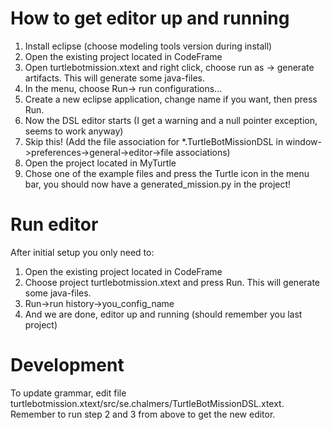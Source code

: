 # How to get editor up and running
1. Install eclipse (choose modeling tools version during install)
2. Open the existing project located in CodeFrame
3. Open turtlebotmission.xtext and right click, choose run as -> generate artifacts. This will generate some java-files.
3. In the menu, choose Run-> run configurations...
4. Create a new eclipse application, change name if you want, then press Run.
5. Now the DSL editor starts (I get a warning and a null pointer exception, seems to work anyway)
6. Skip this! (Add the file association for *.TurtleBotMissionDSL in window->preferences->general->editor->file associations)
7. Open the project located in MyTurtle
8. Chose one of the example files and press the Turtle icon in the menu bar, you should now have a generated_mission.py in the project!


# Run editor
After initial setup you only need to:
1. Open the existing project located in CodeFrame
2. Choose project turtlebotmission.xtext and press Run. This will generate some java-files.
3. Run->run history->you_config_name
4. And we are done, editor up and running (should remember you last project)

# Development
To update grammar, edit file turtlebotmission.xtext/src/se.chalmers/TurtleBotMissionDSL.xtext. 
Remember to run step 2 and 3 from above to get the new editor.
